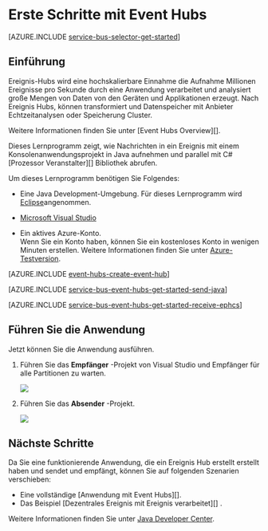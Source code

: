 <properties
    pageTitle="Erste Schritte mit Event-Hubs in Java | Microsoft Azure"
    description="Dieses Lernprogramm den Einstieg in Azure Ereignis Hubs; Senden von Ereignissen mit Java in C# mithilfe der EventProcessorHost empfangen."
    services="event-hubs"
    documentationCenter=""
    authors="jtaubensee"
    manager="timlt"
    editor=""/>

<tags
    ms.service="event-hubs"
    ms.workload="core"
    ms.tgt_pltfrm="na"
    ms.devlang="na"
    ms.topic="article"
    ms.date="09/27/2016"
    ms.author="jotaub;sethm"/>

# <a name="get-started-with-event-hubs"></a>Erste Schritte mit Event Hubs

[AZURE.INCLUDE [service-bus-selector-get-started](../../includes/service-bus-selector-get-started.md)]

## <a name="introduction"></a>Einführung

Ereignis-Hubs wird eine hochskalierbare Einnahme die Aufnahme Millionen Ereignisse pro Sekunde durch eine Anwendung verarbeitet und analysiert große Mengen von Daten von den Geräten und Applikationen erzeugt. Nach Ereignis Hubs, können transformiert und Datenspeicher mit Anbieter Echtzeitanalysen oder Speicherung Cluster.

Weitere Informationen finden Sie unter [Event Hubs Overview][].

Dieses Lernprogramm zeigt, wie Nachrichten in ein Ereignis mit einem Konsolenanwendungsprojekt in Java aufnehmen und parallel mit C# [Prozessor Veranstalter][] Bibliothek abrufen.

Um dieses Lernprogramm benötigen Sie Folgendes:

+ Eine Java Development-Umgebung. Für dieses Lernprogramm wird [Eclipse](https://www.eclipse.org/)angenommen.

+ [Microsoft Visual Studio](http://visualstudio.com)

+ Ein aktives Azure-Konto. <br/>Wenn Sie ein Konto haben, können Sie ein kostenloses Konto in wenigen Minuten erstellen. Weitere Informationen finden Sie unter <a href="http://azure.microsoft.com/pricing/free-trial/?WT.mc_id=A0E0E5C02&amp;returnurl=http%3A%2F%2Fazure.microsoft.com%2Fen-us%2Fdevelop%2Fmobile%2Ftutorials%2Fget-started%2F" target="_blank">Azure-Testversion</a>.

[AZURE.INCLUDE [event-hubs-create-event-hub](../../includes/event-hubs-create-event-hub.md)]

[AZURE.INCLUDE [service-bus-event-hubs-get-started-send-java](../../includes/service-bus-event-hubs-get-started-send-java.md)]

[AZURE.INCLUDE [service-bus-event-hubs-get-started-receive-ephcs](../../includes/service-bus-event-hubs-get-started-receive-ephcs.md)]

## <a name="run-the-applications"></a>Führen Sie die Anwendung

Jetzt können Sie die Anwendung ausführen.

1.  Führen Sie das **Empfänger** -Projekt von Visual Studio und Empfänger für alle Partitionen zu warten.

    ![][21]

2.  Führen Sie das **Absender** -Projekt.

    ![][22]

## <a name="next-steps"></a>Nächste Schritte

Da Sie eine funktionierende Anwendung, die ein Ereignis Hub erstellt erstellt haben und sendet und empfängt, können Sie auf folgenden Szenarien verschieben:

- Eine vollständige [Anwendung mit Event Hubs][].
- Das Beispiel [Dezentrales Ereignis mit Ereignis verarbeitet][] .

Weitere Informationen finden Sie unter [Java Developer Center](/develop/java/).

<!-- Images. -->
[21]: ./media/event-hubs-java-ephcs-getstarted/run-csharp-ephcs1.png
[22]: ./media/event-hubs-java-ephcs-getstarted/java-send.png

<!-- Links -->
[Azure classic portal]: https://manage.windowsazure.com/
[Veranstalter-Prozessor]: https://www.nuget.org/packages/Microsoft.Azure.ServiceBus.EventProcessorHost
[Übersicht über Hubs]: event-hubs-overview.md
[beispielanwendung, Ereignis Hubs verwendet]: https://code.msdn.microsoft.com/Service-Bus-Event-Hub-286fd097
[Ereignis mit Ereignis verarbeitet skalieren]: https://code.msdn.microsoft.com/Service-Bus-Event-Hub-45f43fc3
 